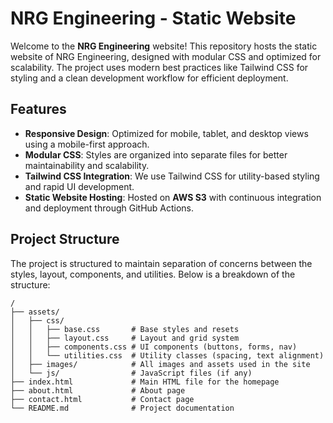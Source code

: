 # NRG Engineering - Static Website

Welcome to the **NRG Engineering** website! This repository hosts the static website of NRG Engineering, designed with modular CSS and optimized for scalability. The project uses modern best practices like Tailwind CSS for styling and a clean development workflow for efficient deployment.

## Features

- **Responsive Design**: Optimized for mobile, tablet, and desktop views using a mobile-first approach.
- **Modular CSS**: Styles are organized into separate files for better maintainability and scalability.
- **Tailwind CSS Integration**: We use Tailwind CSS for utility-based styling and rapid UI development.
- **Static Website Hosting**: Hosted on **AWS S3** with continuous integration and deployment through GitHub Actions.

## Project Structure

The project is structured to maintain separation of concerns between the styles, layout, components, and utilities. Below is a breakdown of the structure:

```plaintext
/
├── assets/
│   ├── css/
│   │   ├── base.css       # Base styles and resets
│   │   ├── layout.css     # Layout and grid system
│   │   ├── components.css # UI components (buttons, forms, nav)
│   │   └── utilities.css  # Utility classes (spacing, text alignment)
│   ├── images/            # All images and assets used in the site
│   └── js/                # JavaScript files (if any)
├── index.html             # Main HTML file for the homepage
├── about.html             # About page
├── contact.html           # Contact page
└── README.md              # Project documentation
